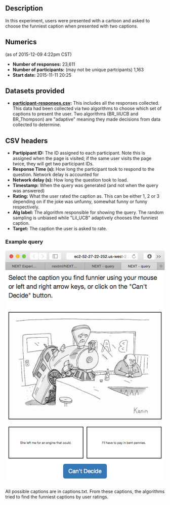 ## Description
In this experiment, users were presented with a cartoon and asked to choose the
funniest caption when presented with two captions.

## Numerics
(as of 2015-12-09 4:22pm CST)

* **Number of responses:** 23,611
* **Number of participants:** (may not be unique partcipants) 1,163
* **Start date:** 2015-11-11 20:25

## Datasets provided
* **[participant-responses.csv]:** This includes all the responses collected.
  This data had been collected via two algorithms to choose which set of
  captions to present the user. Two algorithms (BR_lilUCB and BR_Thompson) are
  "adaptive" meaning they made decisions from data collected to determine.

[Lil_UCB algorithm]:http://arxiv.org/abs/1312.7308
[participant-responses_LilUCB.csv]:individual_algorithm_responses/participant-responses_LilUCB.csv
[participant-responses_RandomSampling.csv]:individual_algorithm_responses/participant-responses_RandomSampling.csv
[participant-responses.csv]:participant-responses.csv

## CSV headers
* **Partipipant ID:** The ID assigned to each participant. Note this is
  assigned when the page is visited; if the same user visits the page twice,
  they will get two participant IDs.
* **Response Time (s):** How long the participant took to respond to the
  question. Network delay is accounted for
* **Network delay (s):** How long the question took to load.
* **Timestamp:** When the query was generated (and not when the query was
  answered)
* **Rating:** What the user rated the caption as. This can be either 1, 2 or 3
  depending on if the joke was unfunny, somewhat funny or funny respectively.
* **Alg label:** The algorithm responsible for showing the query. The random
  sampling is unbiased while "Lil_UCB" adaptively chooses the funniest caption.
* **Target:** The caption the user is asked to rate.

### Example query
![](query.png)

All possible captions are in captions.txt. From these captions, the algorithms
tried to find the funniest captions by user ratings.

